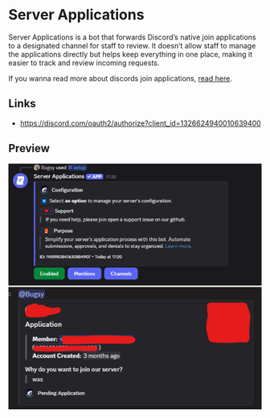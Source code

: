 # Server Applications
Server Applications is a bot that forwards Discord’s native join applications to a designated channel for staff to review. It doesn’t allow staff to manage the applications directly but helps keep everything in one place, making it easier to track and review incoming requests.

If you wanna read more about discords join applications, [read here](https://support.discord.com/hc/en-us/articles/29729107418519-Server-Member-Applications).


## Links
* https://discord.com/oauth2/authorize?client_id=1326624940010639400
 
## Preview
<img src="https://github.com/bugsbirb/Applications/blob/7011964eb0bbd9b39a040cbc90458048a623458e/Assets/config.png" alt="Config">
<img src="https://github.com/bugsbirb/Applications/blob/7011964eb0bbd9b39a040cbc90458048a623458e/Assets/app.png" alt="App">
